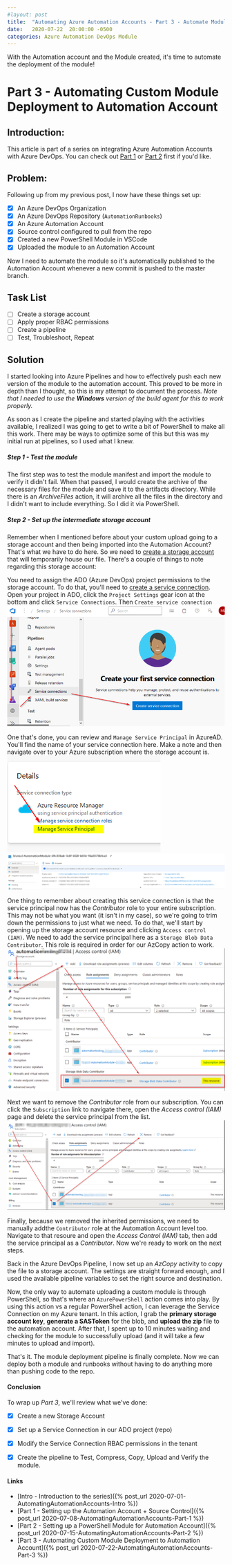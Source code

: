 ```yaml
---
#layout: post
title:  "Automating Azure Automation Accounts - Part 3 - Automate Module Deployment"
date:   2020-07-22  20:00:00 -0500
categories: Azure Automation DevOps Module
---
```


With the Automation account and the Module created, it's time to automate the deployment of the module!

<!--more-->


# Part 3 - Automating Custom Module Deployment to Automation Account

## Introduction:
This article is part of a series on integrating Azure Automation Accounts with Azure DevOps. You can check out [Part 1](./AutomatingAutomationAccounts-Part-1.md) or [Part 2](./AutomatingAutomationAccounts-Part-2.md) first if you'd like.

## Problem:
Following up from my previous post, I now have these things set up:
* [x] An Azure DevOps Organization
* [x] An Azure DevOps Repository (`AutomationRunbooks`)
* [x] An Azure Automation Account 
* [x] Source control configured to pull from the repo
* [x] Created a new PowerShell Module in VSCode
* [x] Uploaded the module to an Automation Account

Now I need to automate the module so it's automatically published to the Automation Account whenever a new commit is pushed to the master branch.

## Task List
- [ ] Create a storage account
- [ ] Apply proper RBAC permissions
- [ ] Create a pipeline
- [ ] Test, Troubleshoot, Repeat

## Solution

I started looking into Azure Pipelines and how to effectively push each new version of the module to the automation account. This proved to be more in depth than I thought, so this is my attempt to document the process. *Note that I needed to use the **Windows** version of the build agent for this to work properly.*

As soon as I create the pipeline and started playing with the activities available, I realized I was going to get to write a bit of PowerShell to make all this work. There may be ways to optimize some of this but this was my initial run at pipelines, so I used what I knew.

##### Step 1 - Test the module
The first step was to test the module manifest and import the module to verify it didn't fail. When that passed, I would create the archive of the necessary files for the module and save it to the artifacts directory. While there is an *ArchiveFiles* action, it will archive all the files in the directory and I didn't want to include everything. So I did it via PowerShell.

##### Step 2 - Set up the intermediate storage account
Remember when I mentioned before about your custom upload going to a storage account and then being imported into the Automation Account? That's what we have to do here. So we need to [create a storage account](https://docs.microsoft.com/en-us/azure/storage/common/storage-account-create?tabs=azure-portal) that will temporarily house our file. There's a couple of things to note regarding this storage account:

You need to assign the ADO (Azure DevOps) project permissions to the storage account. To do that, you'll need to [create a service connection](https://docs.microsoft.com/en-us/azure/devops/pipelines/library/service-endpoints?view=azure-devops&tabs=yaml#create-a-service-connection). Open your project in ADO, click the `Project Settings` gear icon at the bottom and click `Service Connections`. Then `Create service connection`
<br />![Create service connection](/assets/aaa3-01.png)

One that's done, you can review and `Manage Service Principal` in AzureAD. You'll find the name of your service connection here. Make a note and then navigate over to your Azure subscription where the storage account is. 
<br />![Manage service principal](/assets/aaa3-02.png)
<br />![Service principal details](/assets/aaa3-03.png)

One thing to remember about creating this service connection is that the service principal now has the *Contributor* role to your entire subscription. This may not be what you want (it isn't in my case), so we're going to trim down the permissions to just what we need. To do that, we'll start by opening up the storage account resource and clicking `Access control (IAM)`. We need to add the service principal here as a `Storage Blob Data Contributor`. This role is required in order for our AzCopy action to work.
<br />![Add RBAC roles](/assets/aaa3-04.png)

Next we want to remove the *Contributor* role from our subscription. You can click the `Subscription` link to navigate there, open the *Access control (IAM)* page and delete the service principal from the list.
<br />![Prune RBAC roles](/assets/aaa3-05.png)

Finally, because we removed the inherited permissions, we need to manually addthe `Contributor` role at the Automation Account level too. Navigate to that resoure and open the *Access Control (IAM)* tab, then add the service principal as a *Contributor*. Now we're ready to work on the next steps.

Back in the Azure DevOps Pipeline, I now set up an *AzCopy* activity to copy the file to a storage account. The settings are straight forward enough, and I used the available pipeline variables to set the right source and destination.

Now, the only way to automate uploading a custom module is through PowerShell, so that's where an `AzurePowerShell` action comes into play.  By using this action vs a regular PowerShell action, I can leverage the Service Connection on my Azure tenant. In this action, I grab the **primary storage account key**, **generate a SASToken** for the blob, and **upload the zip** file to the automation account. After that, I spent up to 10 minutes waiting and checking for the module to successfully upload (and it will take a few minutes to upload and import).

That's it. The module deployment pipeline is finally complete. Now we can deploy both a module and runbooks without having to do anything more than pushing code to the repo.
	
#### Conclusion

To wrap up *Part 3*, we'll review what we've done:
* [x] Create a new Storage Account
* [x] Set up a Service Connection in our ADO project (repo)
* [x] Modify the Service Connection RBAC permissions in the tenant
* [x] Create the pipeline to Test, Compress, Copy, Upload and Verify the module.


#### Links
* [Intro  - Introduction to the series]({% post_url 2020-07-01-AutomatingAutomationAccounts-Intro %})
* [Part 1 - Setting up the Automation Account + Source Control]({% post_url 2020-07-08-AutomatingAutomationAccounts-Part-1 %})
* [Part 2 - Setting up a PowerShell Module for Automation Account]({% post_url 2020-07-15-AutomatingAutomationAccounts-Part-2 %})
* [Part 3 - Automating Custom Module Deployment to Automation Account]({% post_url 2020-07-22-AutomatingAutomationAccounts-Part-3 %})
